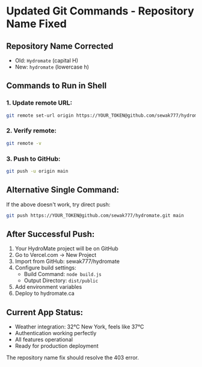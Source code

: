# Updated Git Commands - Repository Name Fixed

## Repository Name Corrected
- Old: `Hydromate` (capital H)
- New: `hydromate` (lowercase h)

## Commands to Run in Shell

### 1. Update remote URL:
```bash
git remote set-url origin https://YOUR_TOKEN@github.com/sewak777/hydromate.git
```

### 2. Verify remote:
```bash
git remote -v
```

### 3. Push to GitHub:
```bash
git push -u origin main
```

## Alternative Single Command:
If the above doesn't work, try direct push:
```bash
git push https://YOUR_TOKEN@github.com/sewak777/hydromate.git main
```

## After Successful Push:
1. Your HydroMate project will be on GitHub
2. Go to Vercel.com → New Project
3. Import from GitHub: sewak777/hydromate
4. Configure build settings:
   - Build Command: `node build.js`
   - Output Directory: `dist/public`
5. Add environment variables
6. Deploy to hydromate.ca

## Current App Status:
- Weather integration: 32°C New York, feels like 37°C
- Authentication working perfectly
- All features operational
- Ready for production deployment

The repository name fix should resolve the 403 error.